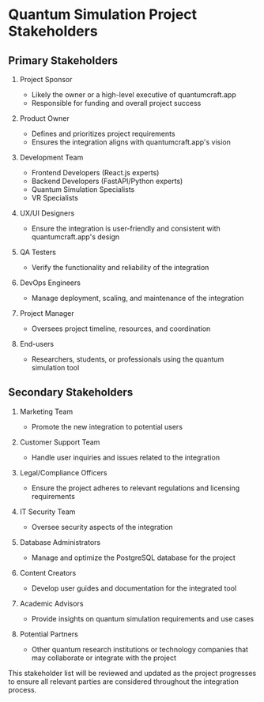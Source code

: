 # Quantum Simulation Project Stakeholders

## Primary Stakeholders

1. Project Sponsor
   - Likely the owner or a high-level executive of quantumcraft.app
   - Responsible for funding and overall project success

2. Product Owner
   - Defines and prioritizes project requirements
   - Ensures the integration aligns with quantumcraft.app's vision

3. Development Team
   - Frontend Developers (React.js experts)
   - Backend Developers (FastAPI/Python experts)
   - Quantum Simulation Specialists
   - VR Specialists

4. UX/UI Designers
   - Ensure the integration is user-friendly and consistent with quantumcraft.app's design

5. QA Testers
   - Verify the functionality and reliability of the integration

6. DevOps Engineers
   - Manage deployment, scaling, and maintenance of the integration

7. Project Manager
   - Oversees project timeline, resources, and coordination

8. End-users
   - Researchers, students, or professionals using the quantum simulation tool

## Secondary Stakeholders

1. Marketing Team
   - Promote the new integration to potential users

2. Customer Support Team
   - Handle user inquiries and issues related to the integration

3. Legal/Compliance Officers
   - Ensure the project adheres to relevant regulations and licensing requirements

4. IT Security Team
   - Oversee security aspects of the integration

5. Database Administrators
   - Manage and optimize the PostgreSQL database for the project

6. Content Creators
   - Develop user guides and documentation for the integrated tool

7. Academic Advisors
   - Provide insights on quantum simulation requirements and use cases

8. Potential Partners
   - Other quantum research institutions or technology companies that may collaborate or integrate with the project

This stakeholder list will be reviewed and updated as the project progresses to ensure all relevant parties are considered throughout the integration process.
